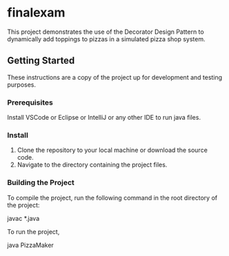# finalexam

This project demonstrates the use of the Decorator Design Pattern to dynamically add toppings to pizzas in a simulated pizza shop system.

## Getting Started

These instructions are a copy of the project up for development and testing purposes.

### Prerequisites

Install VSCode or Eclipse or IntelliJ or any other IDE to run java files.


### Install

1. Clone the repository to your local machine or download the source code.
2. Navigate to the directory containing the project files.

### Building the Project

To compile the project, run the following command in the root directory of the project:

javac *.java

To run the project,

java PizzaMaker


